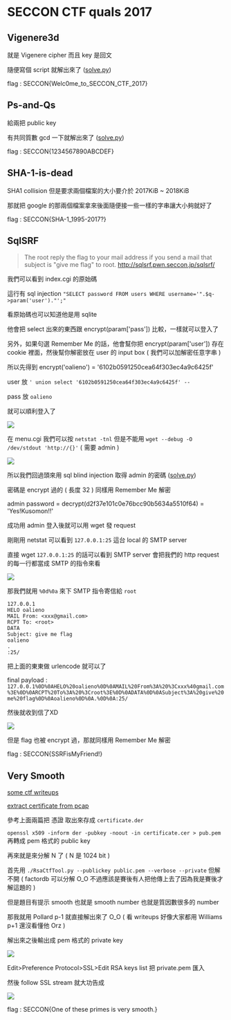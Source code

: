 # SECCON CTF quals 2017

## Vigenere3d

就是 Vigenere cipher 而且 key 是回文

隨便寫個 script 就解出來了 ([solve.py](Vigenere3d/solve.py))

flag : SECCON{Welc0me_to_SECCON_CTF_2017}

## Ps-and-Qs

給兩把 public key

有共同質數 gcd 一下就解出來了 ([solve.py](Ps-and-Qs/solve.py))

flag : SECCON{1234567890ABCDEF}

## SHA-1-is-dead

SHA1 collision 但是要求兩個檔案的大小要介於 2017KiB ~ 2018KiB

那就把 google 的那兩個檔案拿來後面隨便接一些一樣的字串讓大小夠就好了

flag : SECCON{SHA-1_1995-2017?}

## SqlSRF

> The root reply the flag to your mail address if you send a mail that subject is "give me flag" to root.
> http://sqlsrf.pwn.seccon.jp/sqlsrf/

我們可以看到 index.cgi 的原始碼

這行有 sql injection `"SELECT password FROM users WHERE username='".$q->param('user')."';"`

看原始碼也可以知道他是用 sqlite

他會把 select 出來的東西跟 encrypt(param['pass']) 比較，一樣就可以登入了

另外，如果句選 Remember Me 的話，他會幫你把 encrypt(param['user']) 存在 cookie 裡面，然後幫你解密放在 user 的 input box ( 我們可以加解密任意字串 )

所以先得到 encrypt('oalieno') = '6102b0591250cea64f303ec4a9c6425f'

user 放 `' union select '6102b0591250cea64f303ec4a9c6425f' -- `

pass 放 `oalieno`

就可以順利登入了

![](https://i.imgur.com/EQqOS9M.png)

在 menu.cgi 我們可以按 `netstat -tnl` 但是不能用 `wget --debug -O /dev/stdout 'http://{}'` ( 需要 admin )

![](https://i.imgur.com/9q6DY8Q.png)

所以我們回過頭來用 sql blind injection 取得 admin 的密碼 ([solve.py](SqlSRF/solve.py))

密碼是 encrypt 過的 ( 長度 32 ) 同樣用 Remember Me 解密

admin password = decrypt(d2f37e101c0e76bcc90b5634a5510f64) = 'Yes!Kusomon!!'

成功用 admin 登入後就可以用 wget 發 request

剛剛用 netstat 可以看到 `127.0.0.1:25` 這台 local 的 SMTP server

直接 wget `127.0.0.1:25` 的話可以看到 SMTP server 會把我們的 http request 的每一行都當成 SMTP 的指令來看

![](https://i.imgur.com/a0Mdg7W.png)

那我們就用 `%0d%0a` 來下 SMTP 指令寄信給 `root`

```
127.0.0.1
HELO oalieno
MAIL From: <xxx@gmail.com>
RCPT To: <root>
DATA
Subject: give me flag
oalieno
.
:25/
```

把上面的東東做 urlencode 就可以了

final payload : `127.0.0.1%0D%0AHELO%20oalieno%0D%0AMAIL%20From%3A%20%3Cxxx%40gmail.com%3E%0D%0ARCPT%20To%3A%20%3Croot%3E%0D%0ADATA%0D%0ASubject%3A%20give%20me%20flag%0D%0Aoalieno%0D%0A.%0D%0A:25/`

然後就收到信了XD

![](https://i.imgur.com/OEwnXKM.png)

但是 flag 也被 encrypt 過，那就同樣用 Remember Me 解密

flag : SECCON{SSRFisMyFriend!}

## Very Smooth

[some ctf writeups](https://ctf.rip/bsides-sf-ctf-2017-root-crypto-challenge/)

[extract certificate from pcap](https://security.stackexchange.com/questions/123851/how-can-i-extract-the-certificate-from-this-pcap-file)

參考上面兩篇把 憑證 取出來存成 `certificate.der`

`openssl x509 -inform der -pubkey -noout -in certificate.cer > pub.pem` 再轉成 pem 格式的 public key

再來就是來分解 N 了 ( N 是 1024 bit )

首先用 `./RsaCtfTool.py --publickey public.pem --verbose --private` 但解不開 ( factordb 可以分解 O_O 不過應該是賽後有人把他傳上去了因為我是賽後才解這題的 )

但是題目有提示 smooth 也就是 smooth number 也就是質因數很多的 number

那我就用 Pollard p-1 就直接解出來了 O_O ( 看 writeups 好像大家都用 Williams p+1 還沒看懂他 Orz )

解出來之後輸出成 pem 格式的 private key

![](https://i.imgur.com/x3tDP65.png)

Edit>Preference Protocol>SSL>Edit RSA keys list 把 private.pem 匯入

然後 follow SSL stream 就大功告成

![](https://i.imgur.com/yLT7EL0.png)

flag : SECCON{One of these primes is very smooth.}
